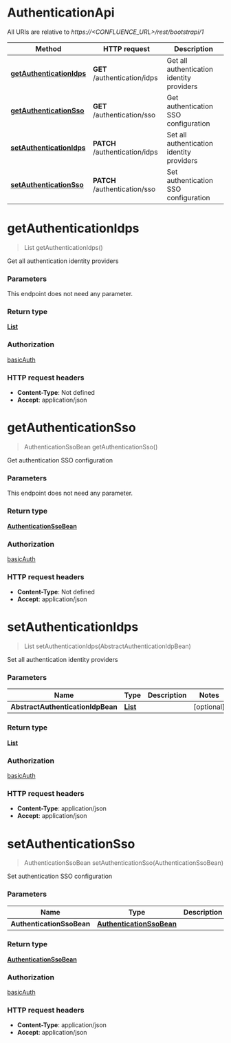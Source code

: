 # AuthenticationApi

All URIs are relative to *https://&lt;CONFLUENCE_URL&gt;/rest/bootstrapi/1*

| Method | HTTP request | Description |
|------------- | ------------- | -------------|
| [**getAuthenticationIdps**](AuthenticationApi.md#getAuthenticationIdps) | **GET** /authentication/idps | Get all authentication identity providers |
| [**getAuthenticationSso**](AuthenticationApi.md#getAuthenticationSso) | **GET** /authentication/sso | Get authentication SSO configuration |
| [**setAuthenticationIdps**](AuthenticationApi.md#setAuthenticationIdps) | **PATCH** /authentication/idps | Set all authentication identity providers |
| [**setAuthenticationSso**](AuthenticationApi.md#setAuthenticationSso) | **PATCH** /authentication/sso | Set authentication SSO configuration |


<a name="getAuthenticationIdps"></a>
# **getAuthenticationIdps**
> List getAuthenticationIdps()

Get all authentication identity providers

### Parameters
This endpoint does not need any parameter.

### Return type

[**List**](../Models/AbstractAuthenticationIdpBean.md)

### Authorization

[basicAuth](../README.md#basicAuth)

### HTTP request headers

- **Content-Type**: Not defined
- **Accept**: application/json

<a name="getAuthenticationSso"></a>
# **getAuthenticationSso**
> AuthenticationSsoBean getAuthenticationSso()

Get authentication SSO configuration

### Parameters
This endpoint does not need any parameter.

### Return type

[**AuthenticationSsoBean**](../Models/AuthenticationSsoBean.md)

### Authorization

[basicAuth](../README.md#basicAuth)

### HTTP request headers

- **Content-Type**: Not defined
- **Accept**: application/json

<a name="setAuthenticationIdps"></a>
# **setAuthenticationIdps**
> List setAuthenticationIdps(AbstractAuthenticationIdpBean)

Set all authentication identity providers

### Parameters

|Name | Type | Description  | Notes |
|------------- | ------------- | ------------- | -------------|
| **AbstractAuthenticationIdpBean** | [**List**](../Models/AbstractAuthenticationIdpBean.md)|  | [optional] |

### Return type

[**List**](../Models/AbstractAuthenticationIdpBean.md)

### Authorization

[basicAuth](../README.md#basicAuth)

### HTTP request headers

- **Content-Type**: application/json
- **Accept**: application/json

<a name="setAuthenticationSso"></a>
# **setAuthenticationSso**
> AuthenticationSsoBean setAuthenticationSso(AuthenticationSsoBean)

Set authentication SSO configuration

### Parameters

|Name | Type | Description  | Notes |
|------------- | ------------- | ------------- | -------------|
| **AuthenticationSsoBean** | [**AuthenticationSsoBean**](../Models/AuthenticationSsoBean.md)|  | [optional] |

### Return type

[**AuthenticationSsoBean**](../Models/AuthenticationSsoBean.md)

### Authorization

[basicAuth](../README.md#basicAuth)

### HTTP request headers

- **Content-Type**: application/json
- **Accept**: application/json

